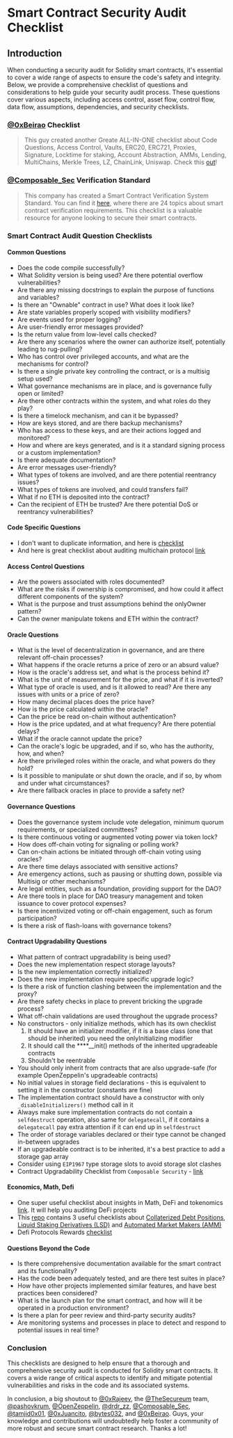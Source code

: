 # Smart Contract Security Audit Checklist

## Introduction
When conducting a security audit for Solidity smart contracts, it's essential to cover a wide range of aspects to ensure the code's safety and integrity. Below, we provide a comprehensive checklist of questions and considerations to help guide your security audit process. These questions cover various aspects, including access control, asset flow, control flow, data flow, assumptions, dependencies, and security checklists.

### [@0xBeirao](https://github.com/0xBeirao) Checklist
> This guy created another Greate ALL-IN-ONE checklist about Code Questions, Access Control, Vaults, ERC20, ERC721, Proxies, Signature, Locktime for staking, Account Abstraction, AMMs, Lending, MultiChains, Merkle Trees, LZ, ChainLink, Uniswap. Check this [out](https://www.beirao.xyz/blog/Security-checklist)!

### [@Composable_Sec](https://twitter.com/Composable_Sec) Verification Standard
>This company has created a Smart Contract Verification System Standard. You can find it [here](https://github.com/ComposableSecurity/SCSVS), where there are 24 topics about smart contract verification requirements.
This checklist is a valuable resource for anyone looking to secure their smart contracts.

### Smart Contract Audit Question Checklists

#### Common Questions
- Does the code compile successfully?
- What Solidity version is being used? Are there potential overflow vulnerabilities?
- Are there any missing docstrings to explain the purpose of functions and variables?
- Is there an "Ownable" contract in use? What does it look like?
- Are state variables properly scoped with visibility modifiers?
- Are events used for proper logging?
- Are user-friendly error messages provided?
- Is the return value from low-level calls checked?
- Are there any scenarios where the owner can authorize itself, potentially leading to rug-pulling?
- Who has control over privileged accounts, and what are the mechanisms for control?
- Is there a single private key controlling the contract, or is a multisig setup used?
- What governance mechanisms are in place, and is governance fully open or limited?
- Are there other contracts within the system, and what roles do they play?
- Is there a timelock mechanism, and can it be bypassed?
- How are keys stored, and are there backup mechanisms?
- Who has access to these keys, and are their actions logged and monitored?
- How and where are keys generated, and is it a standard signing process or a custom implementation?
- Is there adequate documentation?
- Are error messages user-friendly?
- What types of tokens are involved, and are there potential reentrancy issues?
- What types of tokens are involved, and could transfers fail?
- What if no ETH is deposited into the contract?
- Can the recipient of ETH be trusted? Are there potential DoS or reentrancy vulnerabilities?

#### Code Specific Questions
- I don't want to duplicate information, and here is [checklist](https://github.com/tamjid0x01/SmartContracts-audit-checklist)
- And here is great checklist about auditing multichain protocol [link](https://github.com/0xJuancito/multichain-auditor)

#### Access Control Questions
- Are the powers associated with roles documented?
- What are the risks if ownership is compromised, and how could it affect different components of the system?
- What is the purpose and trust assumptions behind the onlyOwner pattern?
- Can the owner manipulate tokens and ETH within the contract?

#### Oracle Questions
- What is the level of decentralization in governance, and are there relevant off-chain processes?
- What happens if the oracle returns a price of zero or an absurd value?
- How is the oracle's address set, and what is the process behind it?
- What is the unit of measurement for the price, and what if it is inverted?
- What type of oracle is used, and is it allowed to read? Are there any issues with units or a price of zero?
- How many decimal places does the price have?
- How is the price calculated within the oracle?
- Can the price be read on-chain without authentication?
- How is the price updated, and at what frequency? Are there potential delays?
- What if the oracle cannot update the price?
- Can the oracle's logic be upgraded, and if so, who has the authority, how, and when?
- Are there privileged roles within the oracle, and what powers do they hold?
- Is it possible to manipulate or shut down the oracle, and if so, by whom and under what circumstances?
- Are there fallback oracles in place to provide a safety net?

#### Governance Questions
- Does the governance system include vote delegation, minimum quorum requirements, or specialized committees?
- Is there continuous voting or augmented voting power via token lock?
- How does off-chain voting for signaling or polling work?
- Can on-chain actions be initiated through off-chain voting using oracles?
- Are there time delays associated with sensitive actions?
- Are emergency actions, such as pausing or shutting down, possible via Multisig or other mechanisms?
- Are legal entities, such as a foundation, providing support for the DAO?
- Are there tools in place for DAO treasury management and token issuance to cover protocol expenses?
- Is there incentivized voting or off-chain engagement, such as forum participation?
- Is there a risk of flash-loans with governance tokens?

#### Contract Upgradability Questions
- What pattern of contract upgradability is being used?
- Does the new implementation respect storage layouts?
- Is the new implementation correctly initialized?
- Does the new implementation require specific upgrade logic?
- Is there a risk of function clashing between the implementation and the proxy?
- Are there safety checks in place to prevent bricking the upgrade process?
- What off-chain validations are used throughout the upgrade process?
- No constructors - only initialize methods, which has its own checklist
    1. It should have an initializer modifier, if it is a base class (one that should be inherited) you need the onlyInitializing modifier
    2. It should call the ****__init() methods of the inherited upgradeable contracts
    3. Shouldn't be reentrable
- You should only inherit from contracts that are also upgrade-safe (for example OpenZeppelin's
upgradeable contracts)
- No initial values in storage field declarations - this is equivalent to setting it in the constructor (constants are fine)
- The implementation contract should have a constructor with only `_disableInitializers()` method call in it
- Always make sure implementation contracts do not contain a `selfdestruct` operation, also same for `delegatecall`, if it contains a `delegatecall` pay extra attention if it can end up in `selfdestruct`
- The order of storage variables declared or their type cannot be changed in-between upgrades
- If an upgradeable contract is to be inherited, it's a best practice to add a storage gap array
- Consider using `EIP1967` type storage slots to avoid storage slot clashes
- Contract Upgradability Checklist from `Composable Security` - [link](https://github.com/ComposableSecurity/SCSVS/blob/master/2.0/0x100-General/0x103-G3-Upgradeability.md)

#### Economics, Math, Defi
- One super useful checklist about insights in Math, DeFi and tokenomics [link](https://twitter.com/bytes032/status/1670407015661981697). It will help you auditing DeFi projects
- This [repo](https://github.com/Decurity/audit-checklists) contains 3 useful checklists about [Collaterized Debt Positions](https://github.com/Decurity/audit-checklists/blob/master/cdp.md), [Liquid Staking Derivatives (LSD)](https://github.com/Decurity/audit-checklists/blob/master/lsd.md) and [Automated Market Makers (AMM)](https://github.com/Decurity/audit-checklists/blob/master/amm.md)
- Defi Protocols Rewards [checklist](https://twitter.com/bytes032/status/1701665206416408933)

#### Questions Beyond the Code
- Is there comprehensive documentation available for the smart contract and its functionality?
- Has the code been adequately tested, and are there test suites in place?
- How have other projects implemented similar features, and have best practices been considered?
- What is the launch plan for the smart contract, and how will it be operated in a production environment?
- Is there a plan for peer review and third-party security audits?
- Are monitoring systems and processes in place to detect and respond to potential issues in real time?

### Conclusion
This checklists are designed to help ensure that a thorough and comprehensive security audit is conducted for Solidity smart contracts. It covers a wide range of critical aspects to identify and mitigate potential vulnerabilities and risks in the code and its associated systems.

In conclusion, a big shoutout to [@0xRajeev](https://twitter.com/0xRajeev), the [@TheSecureum](https://twitter.com/TheSecureum) team, [@pashovkrum](https://twitter.com/pashovkrum), [@OpenZeppelin](https://twitter.com/OpenZeppelin), [@drdr_zz](https://twitter.com/drdr_zz), [@Composable_Sec](https://twitter.com/Composable_Sec), [@tamjid0x01](https://twitter.com/tamjid0x01), [@0xJuancito](https://twitter.com/0xJuancito), [@bytes032](https://twitter.com/bytes032), and [@0xBeirao](https://twitter.com/0xBeirao). Guys, your knowledge and contributions will undoubtedly help foster a community of more robust and secure smart contract research.
Thanks a lot!




<!-- Thanks @0xRajeev and @TheSecureum team, @pashovkrum, @OpenZeppelin, @drdr_zz and @Composable_Sec, @tamjid0x01, @0xJuancito, @bytes032, @0xBeirao -->


